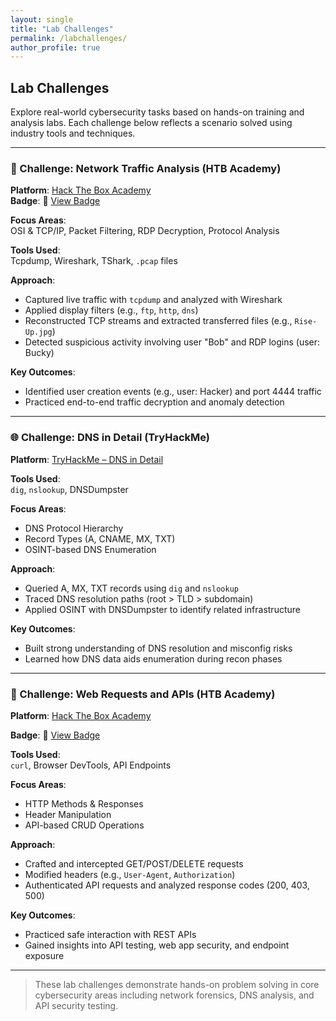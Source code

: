 ```yaml
---
layout: single
title: "Lab Challenges"
permalink: /labchallenges/
author_profile: true
---
```


## Lab Challenges

Explore real-world cybersecurity tasks based on hands-on training and analysis labs. Each challenge below reflects a scenario solved using industry tools and techniques.

---

### 🧪 Challenge: Network Traffic Analysis (HTB Academy)

**Platform**: [Hack The Box Academy](https://academy.hackthebox.com/)  
**Badge**: 🏅 [View Badge](https://academy.hackthebox.com/achievement/1918558/81)

**Focus Areas**:  
OSI & TCP/IP, Packet Filtering, RDP Decryption, Protocol Analysis

**Tools Used**:  
Tcpdump, Wireshark, TShark, `.pcap` files

**Approach**:  
- Captured live traffic with `tcpdump` and analyzed with Wireshark  
- Applied display filters (e.g., `ftp`, `http`, `dns`)  
- Reconstructed TCP streams and extracted transferred files (e.g., `Rise-Up.jpg`)  
- Detected suspicious activity involving user "Bob" and RDP logins (user: Bucky)

**Key Outcomes**:  
- Identified user creation events (e.g., user: Hacker) and port 4444 traffic  
- Practiced end-to-end traffic decryption and anomaly detection

---

### 🌐 Challenge: DNS in Detail (TryHackMe)

**Platform**: [TryHackMe – DNS in Detail](https://tryhackme.com/room/dnsindetail)

**Tools Used**:  
`dig`, `nslookup`, DNSDumpster

**Focus Areas**:  
- DNS Protocol Hierarchy  
- Record Types (A, CNAME, MX, TXT)  
- OSINT-based DNS Enumeration

**Approach**:  
- Queried A, MX, TXT records using `dig` and `nslookup`  
- Traced DNS resolution paths (root > TLD > subdomain)  
- Applied OSINT with DNSDumpster to identify related infrastructure

**Key Outcomes**:  
- Built strong understanding of DNS resolution and misconfig risks  
- Learned how DNS data aids enumeration during recon phases

---

### 🔗 Challenge: Web Requests and APIs (HTB Academy)

**Platform**: [Hack The Box Academy](https://academy.hackthebox.com/)

**Badge**: 🏅 [View Badge](https://academy.hackthebox.com/achievement/badge/cb163662-43a1-11f0-bcfdbea50ffe6cb4)

**Tools Used**:  
`curl`, Browser DevTools, API Endpoints

**Focus Areas**:  
- HTTP Methods & Responses  
- Header Manipulation  
- API-based CRUD Operations

**Approach**:  
- Crafted and intercepted GET/POST/DELETE requests  
- Modified headers (e.g., `User-Agent`, `Authorization`)  
- Authenticated API requests and analyzed response codes (200, 403, 500)

**Key Outcomes**:  
- Practiced safe interaction with REST APIs  
- Gained insights into API testing, web app security, and endpoint exposure

---

> These lab challenges demonstrate hands-on problem solving in core cybersecurity areas including network forensics, DNS analysis, and API security testing.
